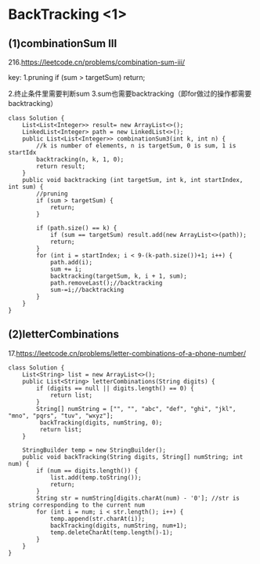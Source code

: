 # BackTracking <1>
## (1)combinationSum III

216.https://leetcode.cn/problems/combination-sum-iii/


key: 
1.pruning
 if (sum > targetSum) return;

2.终止条件里需要判断sum
3.sum也需要backtracking（即for做过的操作都需要backtracking）


```
class Solution {
    List<List<Integer>> result= new ArrayList<>();
    LinkedList<Integer> path = new LinkedList<>();
    public List<List<Integer>> combinationSum3(int k, int n) {
        //k is number of elements, n is targetSum, 0 is sum, 1 is startIdx
        backtracking(n, k, 1, 0);
        return result;
    }
    public void backtracking (int targetSum, int k, int startIndex, int sum) {
        //pruning
        if (sum > targetSum) {
            return;
        }

        if (path.size() == k) {
			if (sum == targetSum) result.add(new ArrayList<>(path));
			return;
		}
        for (int i = startIndex; i < 9-(k-path.size())+1; i++) {
            path.add(i);
            sum += i;
            backtracking(targetSum, k, i + 1, sum);
            path.removeLast();//backtracking
            sum-=i;//backtracking
        }
    }
}
```

## (2)letterCombinations

17.https://leetcode.cn/problems/letter-combinations-of-a-phone-number/

```
class Solution {
    List<String> list = new ArrayList<>();
    public List<String> letterCombinations(String digits) {
        if (digits == null || digits.length() == 0) {
            return list;
        }
        String[] numString = ["", "", "abc", "def", "ghi", "jkl", "mno", "pqrs", "tuv", "wxyz"];
         backTracking(digits, numString, 0);
         return list;
    }

    StringBuilder temp = new StringBuilder();
    public void backTracking(String digits, String[] numString; int num) {
        if (num == digits.length()) {
            list.add(temp.toString());
            return;
        }
        String str = numString[digits.charAt(num) - '0']; //str is string corresponding to the current num
        for (int i = num; i < str.length(); i++) {
            temp.append(str.charAt(i));
            backTracking(digits, numString, num+1);
            temp.deleteCharAt(temp.length()-1);
        }
    }
}
```